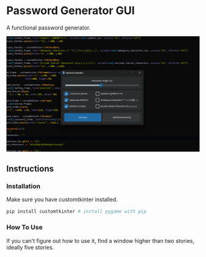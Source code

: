 # Password Generator GUI

A functional password generator.

![password_generator_gui.png](README.assets/password_generator_gui.png)

## Instructions

### Installation

Make sure you have customtkinter installed.

```python
pip install customtkinter # install pygame with pip
```

### How To Use

If you can't figure out how to use it, find a window higher than two stories, ideally five stories.
